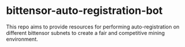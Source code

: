 # bittensor-auto-registration-bot
This repo aims to provide resources for performing auto-registration on different bittensor subnets to create a fair and competitive mining environment.
